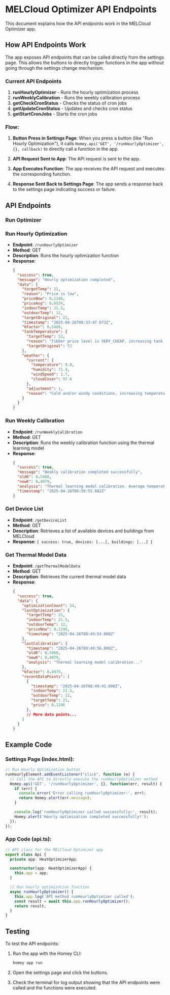 # MELCloud Optimizer API Endpoints

This document explains how the API endpoints work in the MELCloud Optimizer app.

## How API Endpoints Work

The app exposes API endpoints that can be called directly from the settings page. This allows the buttons to directly trigger functions in the app without going through the settings change mechanism.

### Current API Endpoints

1. **runHourlyOptimizer** - Runs the hourly optimization process
2. **runWeeklyCalibration** - Runs the weekly calibration process
3. **getCheckCronStatus** - Checks the status of cron jobs
4. **getUpdateCronStatus** - Updates and checks cron status
5. **getStartCronJobs** - Starts the cron jobs

### Flow:

1. **Button Press in Settings Page**:
   When you press a button (like "Run Hourly Optimization"), it calls `Homey.api('GET', '/runHourlyOptimizer', {}, callback)` to directly call a function in the app.

2. **API Request Sent to App**:
   The API request is sent to the app.

3. **App Executes Function**:
   The app receives the API request and executes the corresponding function.

4. **Response Sent Back to Settings Page**:
   The app sends a response back to the settings page indicating success or failure.

## API Endpoints

### Run Optimizer

### Run Hourly Optimization
- **Endpoint**: `/runHourlyOptimizer`
- **Method**: GET
- **Description**: Runs the hourly optimization function
- **Response**:
  ```json
  {
    "success": true,
    "message": "Hourly optimization completed",
    "data": {
      "targetTemp": 21,
      "reason": "Price is low",
      "priceNow": 0.1246,
      "priceAvg": 0.6524,
      "indoorTemp": 21.5,
      "outdoorTemp": 12,
      "targetOriginal": 21,
      "timestamp": "2025-04-26T08:33:47.073Z",
      "kFactor": 0.5468,
      "tankTemperature": {
        "targetTemp": 53,
        "reason": "Tibber price level is VERY_CHEAP, increasing tank temperature to maximum",
        "targetOriginal": 53
      },
      "weather": {
        "current": {
          "temperature": 9.8,
          "humidity": 71.4,
          "windSpeed": 2.7,
          "cloudCover": 97.6
        },
        "adjustment": 1,
        "reason": "Cold and/or windy conditions, increasing temperature"
      }
    }
  }
  ```

### Run Weekly Calibration
- **Endpoint**: `/runWeeklyCalibration`
- **Method**: GET
- **Description**: Runs the weekly calibration function using the thermal learning model
- **Response**:
  ```json
  {
    "success": true,
    "message": "Weekly calibration completed successfully",
    "oldK": 0.5468,
    "newK": 0.4979,
    "analysis": "Thermal learning model calibration. Average temperature change per price change: 0.0000. Adjusted K factor from 0.55 to 0.50.",
    "timestamp": "2025-04-26T08:50:55.082Z"
  }
  ```

### Get Device List
- **Endpoint**: `/getDeviceList`
- **Method**: GET
- **Description**: Retrieves a list of available devices and buildings from MELCloud
- **Response**: `{ success: true, devices: [...], buildings: [...] }`

### Get Thermal Model Data
- **Endpoint**: `/getThermalModelData`
- **Method**: GET
- **Description**: Retrieves the current thermal model data
- **Response**:
  ```json
  {
    "success": true,
    "data": {
      "optimizationCount": 24,
      "lastOptimization": {
        "targetTemp": 21,
        "indoorTemp": 21.5,
        "outdoorTemp": 12,
        "priceNow": 0.1246,
        "timestamp": "2025-04-26T08:49:53.000Z"
      },
      "lastCalibration": {
        "timestamp": "2025-04-26T08:49:56.000Z",
        "oldK": 0.5468,
        "newK": 0.4979,
        "analysis": "Thermal learning model calibration..."
      },
      "kFactor": 0.4979,
      "recentDataPoints": [
        {
          "timestamp": "2025-04-26T08:49:42.000Z",
          "indoorTemp": 21.5,
          "outdoorTemp": 12,
          "targetTemp": 21,
          "price": 0.1246
        },
        // More data points...
      ]
    }
  }
  ```

## Example Code

### Settings Page (index.html):
```javascript
// Run Hourly Optimization button
runHourlyElement.addEventListener("click", function (e) {
  // Call the API to directly execute the runHourlyOptimizer method
  Homey.api('GET', '/runHourlyOptimizer', {}, function(err, result) {
    if (err) {
      console.error('Error calling runHourlyOptimizer:', err);
      return Homey.alert(err.message);
    }

    console.log('runHourlyOptimizer called successfully:', result);
    Homey.alert('Hourly optimization completed successfully!');
  });
});
```

### App Code (api.ts):
```typescript
// API class for the MELCloud Optimizer app
export class Api {
  private app: HeatOptimizerApp;

  constructor(app: HeatOptimizerApp) {
    this.app = app;
  }

  // Run hourly optimization function
  async runHourlyOptimizer() {
    this.app.log('API method runHourlyOptimizer called');
    const result = await this.app.runHourlyOptimizer();
    return result;
  }
}
```

## Testing

To test the API endpoints:

1. Run the app with the Homey CLI:
   ```bash
   homey app run
   ```

2. Open the settings page and click the buttons.

3. Check the terminal for log output showing that the API endpoints were called and the functions were executed.
